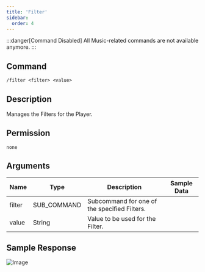 ```yaml
---
title: 'Filter'
sidebar:
  order: 4
---
```


:::danger[Command Disabled]
All Music-related commands are not available anymore.
:::

## Command

```txt
/filter <filter> <value>
```

## Description

Manages the Filters for the Player.

## Permission

`none`

## Arguments

| Name | Type | Description | Sample Data |
| ---- | ---- | ----------- | ----------- |
| filter | SUB_COMMAND | Subcommand for one of the specified Filters. |  |
| value | String | Value to be used for the Filter. |  |

## Sample Response

![Image](https://cdn.utilbot.co/Discord_cduEjOw00H.png)
